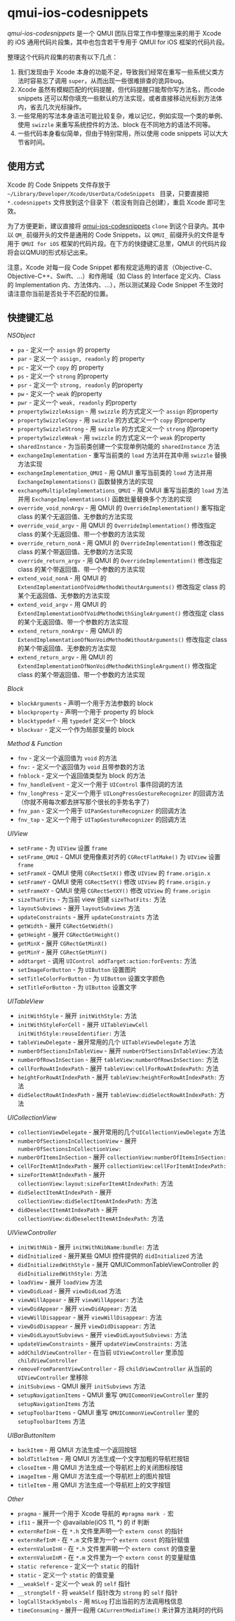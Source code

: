 # qmui-ios-codesnippets 
*qmui-ios-codesnippets* 是一个 QMUI 团队日常工作中整理出来的用于 Xcode 的 iOS 通用代码片段集，其中也包含若干专用于 QMUI for iOS 框架的代码片段。

整理这个代码片段集的初衷有以下几点：

1. 我们发现由于 Xcode 本身的功能不足，导致我们经常在重写一些系统父类方法时容易忘了调用 `super`，从而出现一些很难排查的诡异bug。
2. Xcode 虽然有模糊匹配的代码提醒，但代码提醒只能帮你写方法名，而code snippets 还可以帮你填充一些默认的方法实现，或者直接移动光标到方法体内，省去几次光标操作。
3. 一些常用的写法本身语法可能比较复杂，难以记忆，例如实现一个类的单例、使用 `swizzle` 来重写系统控件的方法、block 在不同地方的语法不同等。
4. 一些代码本身看似简单，但由于特别常用，所以使用 code snippets 可以大大节省时间。


## 使用方式
Xcode 的 Code Snippets 文件存放于 `~/Library/Developer/Xcode/UserData/CodeSnippets ` 目录，只要直接把 `*.codesnippets` 文件放到这个目录下（若没有则自己创建），重启 Xcode 即可生效。

为了方便更新，建议直接将 [qmui-ios-codesnippets](https://github.com/QMUI/qmui-ios-codesnippets) `clone` 到这个目录内。其中以 `QM_` 前缀开头的文件是通用的 Code Snippets，以 `QMUI_` 前缀开头的文件是专用于 `QMUI for iOS` 框架的代码片段。在下方的快捷键汇总里，QMUI 的代码片段将会以QMUI的形式标记出来。

注意，Xcode 对每一段 Code Snippet 都有规定适用的语言（Objective-C、Objective-C++、Swift、...）和作用域（如 Class 的 Interface 定义内、Class 的 Implementation 内、方法体内、...），所以测试某段 Code Snippet 不生效时请注意你当前是否处于不匹配的位置。

## 快捷键汇总
*NSObject*
- `pa` - 定义一个 `assign` 的 property
- `par` - 定义一个 `assign, readonly` 的 property
- `pc` - 定义一个 `copy` 的 property
- `ps` - 定义一个 `strong` 的property
- `psr` - 定义一个 `strong, readonly` 的property
- `pw` - 定义一个 `weak` 的property
- `pwr` - 定义一个 `weak, readonly` 的property
- `propertySwizzleAssign` - 用 `swizzle` 的方式定义一个 `assign` 的property
- `propertySwizzleCopy` - 用 `swizzle` 的方式定义一个 `copy` 的property
- `propertySwizzleStrong` - 用 `swizzle` 的方式定义一个 `strong` 的property
- `propertySwizzleWeak` - 用 `swizzle` 的方式定义一个 `weak` 的property
- `sharedInstance` - 为当前类创建一个实现单例功能的 `sharedInstance` 方法
- `exchangeImplementation` - 重写当前类的 `load` 方法并在其中用 `swizzle` 替换方法实现
- `exchangeImplementation_QMUI` - 用 QMUI 重写当前类的 `load` 方法并用 `ExchangeImplementations()` 函数替换方法的实现
- `exchangeMultipleImplementations_QMUI` - 用 QMUI 重写当前类的 `load` 方法并用 `ExchangeImplementations()` 函数批量替换多个方法的实现
- `override_void_nonArgv` - 用 QMUI 的 `OverrideImplementation()` 重写指定 class 的某个无返回值、无参数的方法实现
- `override_void_argv` - 用 QMUI 的 `OverrideImplementation()` 修改指定 class 的某个无返回值、带一个参数的方法实现
- `override_return_nonA` - 用 QMUI 的 `OverrideImplementation()` 修改指定 class 的某个带返回值、无参数的方法实现
- `override_return_argv` - 用 QMUI 的 `OverrideImplementation()` 修改指定 class 的某个带返回值、带一个参数的方法实现
- `extend_void_nonA` - 用 QMUI 的 `ExtendImplementationOfVoidMethodWithoutArguments()` 修改指定 class 的某个无返回值、无参数的方法实现
- `extend_void_argv` - 用 QMUI 的 `ExtendImplementationOfVoidMethodWithSingleArgument()` 修改指定 class 的某个无返回值、带一个参数的方法实现
- `extend_return_nonArgv` - 用 QMUI 的 `ExtendImplementationOfNonVoidMethodWithoutArguments()` 修改指定 class 的某个带返回值、无参数的方法实现
- `extend_return_argv` - 用 QMUI 的 `ExtendImplementationOfNonVoidMethodWithSingleArgument()` 修改指定 class 的某个带返回值、带一个参数的方法实现


*Block*
- `blockArguments` - 声明一个用于方法参数的 block
- `blockproperty` - 声明一个用于 property 的 block
- `blocktypedef` - 用 `typedef` 定义一个 block
- `blockvar` - 定义一个作为局部变量的 block


*Method & Function*
- `fnv` - 定义一个返回值为 `void` 的方法
- `fnv:` - 定义一个返回值为 `void` 且带参数的方法
- `fnblock` - 定义一个返回值类型为 block 的方法
- `fnv_handleEvent` - 定义一个用于 `UIControl` 事件回调的方法
- `fnv_longPress` - 定义一个用于 `UILongPressGestureRecognizer` 的回调方法（你就不用每次都去拼写那个很长的手势名字了）
- `fnv_pan` - 定义一个用于 `UIPanGestureRecognizer` 的回调方法
- `fnv_tap` - 定义一个用于 `UITapGestureRecognizer` 的回调方法


*UIView*
- `setFrame` - 为 `UIView` 设置 `frame`
- `setFrame_QMUI` - QMUI 使用像素对齐的 `CGRectFlatMake()` 为 `UIView` 设置 `frame`
- `setFrameX` - QMUI 使用 `CGRectSetX()` 修改 `UIView` 的 `frame.origin.x`
- `setFrameY` - QMUI 使用 `CGRectSetY()` 修改 `UIView` 的 `frame.origin.y`
- `setFrameXY` - QMUI 使用 `CGRectSetXY()` 修改 `UIView` 的 `frame.origin`
- `sizeThatFits` - 为当前 view 创建 `sizeThatFits:` 方法
- `layoutSubviews` - 展开 `layoutSubviews` 方法
- `updateConstraints` - 展开 `updateConstraints` 方法
- `getWidth` - 展开 `CGRectGetWidth()`
- `getHeight` - 展开 `CGRectGetHeight()`
- `getMinX` - 展开 `CGRectGetMinX()`
- `getMinY` - 展开 `CGRectGetMinY()`
- `addtarget` - 调用 `UIControl addTarget:action:forEvents:` 方法
- `setImageForButton` - 为 `UIButton` 设置图片
- `setTitleColorForButton` - 为 `UIButton` 设置文字颜色
- `setTitleForButton` - 为 `UIButton` 设置文字

*UITableView*
- `initWithStyle` - 展开 `initWithStyle:` 方法
- `initWithStyleForCell` - 展开 `UITableViewCell initWithStyle:reuseIdentifier:` 方法
- `tableViewDelegate` - 展开常用的几个 `UITableViewDelegate` 方法
- `numberOfSectionsInTableView` - 展开 `numberOfSectionsInTableView:`方法
- `numberOfRowsInSection` - 展开 `tableView:numberOfRowsInSection:` 方法
- `cellForRowAtIndexPath` - 展开 `tableView:cellForRowAtIndexPath:` 方法
- `heightForRowAtIndexPath` - 展开 `tableView:heightForRowAtIndexPath:` 方法
- `didSelectRowAtIndexPath` - 展开 `tableView:didSelectRowAtIndexPath:` 方法


*UICollectionView*
- `collectionViewDelegate` - 展开常用的几个`UICollectionViewDelegate` 方法
- `numberOfSectionsInCollectionView` - 展开 `numberOfSectionsInCollectionView:`
- `numberOfItemsInSection` - 展开 `collectionView:numberOfItemsInSection:`
- `cellForItemAtIndexPath` - 展开 `collectionView:cellForItemAtIndexPath:`
- `sizeForItemAtIndexPath` - 展开 `collectionView:layout:sizeForItemAtIndexPath:` 方法
- `didSelectItemAtIndexPath` - 展开 `collectionView:didSelectItemAtIndexPath:` 方法
- `didDeselectItemAtIndexPath` - 展开 `collectionView:didDeselectItemAtIndexPath:` 方法


*UIViewController*
- `initWithNib` - 展开 `initWithNibName:bundle:` 方法
- `didInitialized` - 展开某些 QMUI 控件提供的 `didInitialized` 方法
- `didInitializedWithStyle` - 展开 QMUICommonTableViewController 的 `didInitializedWithStyle:` 方法
- `loadView` - 展开 `loadView` 方法
- `viewDidLoad` - 展开 `viewDidLoad` 方法
- `viewWillAppear` - 展开 `viewWillAppear:` 方法
- `viewDidAppear` - 展开 `viewDidAppear:` 方法
- `viewWillDisappear` - 展开 `viewWillDisappear:` 方法
- `viewDidDisappear` - 展开 `viewDidDisappear:` 方法
- `viewDidLayoutSubviews` - 展开 `viewDidLayoutSubviews:` 方法
- `updateViewConstraints` - 展开 `updateViewConstraints:` 方法
- `addChildViewController` - 在当前 `UIViewController` 里添加 `childViewController`
- `removeFromParentViewController` - 将 `childViewController` 从当前的 `UIViewController` 里移除
- `initSubviews` - QMUI 展开 `initSubviews` 方法
- `setupNavigationItems` - QMUI 重写 `QMUICommonViewController` 里的 `setupNavigationItems` 方法
- `setupToolbarItems` - QMUI 重写 `QMUICommonViewController` 里的 `setupToolbarItems` 方法

*UIBarButtonItem*
- `backItem` - 用 QMUI 方法生成一个返回按钮
- `boldTitleItem` - 用 QMUI 方法生成一个文字加粗的导航栏按钮
- `closeItem` - 用 QMUI 方法生成一个导航栏上的关闭图标按钮
- `imageItem` - 用 QMUI 方法生成一个导航栏上的图片按钮
- `titleItem` - 用 QMUI 方法生成一个导航栏上的文字按钮


*Other*
- `pragma` - 展开一个用于 Xcode 导航的 `#pragma mark -` 宏
- `if11` - 展开一个 @available(iOS 11, \*) 的 if 判断
- `externRefInH` - 在 `*.h` 文件里声明一个 `extern const` 的指针
- `externRefInM` - 在 `*.m` 文件里为一个 `extern const` 的指针赋值
- `externValueInH` - 在 `*.h` 文件里声明一个 `extern const` 的值变量
- `externValueInM` - 在 `*.m` 文件里为一个 `extern const` 的变量赋值
- `static reference` - 定义一个 `static` 的指针
- `static` - 定义一个 `static` 的值变量
- `__weakSelf` - 定义一个 `weak` 的 `self` 指针
- `__strongSelf` - 将 `weakSelf` 指针改为 `strong` 的 `self` 指针
- `logCallStackSymbols` - 用 `NSLog` 打出当前的方法调用栈信息
- `timeConsuming` - 展开一段用 `CACurrentMediaTime()` 来计算方法耗时的代码
